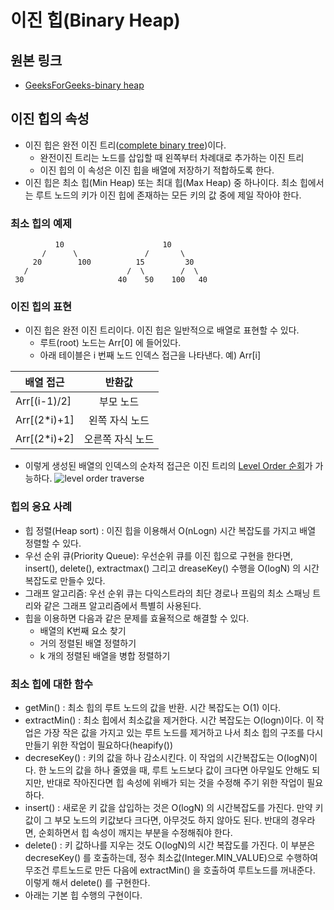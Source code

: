 # 이진 힙(Binary Heap)
## 원본 링크
- [GeeksForGeeks-binary heap](https://www.geeksforgeeks.org/binary-heap/)

## 이진 힙의 속성
- 이진 힙은 완전 이진 트리([complete binary tree](http://ehpub.co.kr/tag/완전이진트리/))이다.
  - 완전이진 트리는 노드를 삽입할 때 왼쪽부터 차례대로 추가하는 이진 트리
  - 이진 힙의 이 속성은 이진 힙을 배열에 저장하기 적합하도록 한다.
- 이진 힙은 최소 힙(Min Heap) 또는 최대 힙(Max Heap) 중 하나이다. 최소 힙에서는 루트 노드의 키가 이진 힙에 존재하는 모든 키의 값 중에 제일 작아야 한다.

### 최소 힙의 예제
```
          10                      10
       /      \               /       \  
     20        100          15         30  
   /                      /  \        /  \
 30                     40    50    100   40
```

### 이진 힙의 표현
- 이진 힙은 완전 이진 트리이다. 이진 힙은 일반적으로 배열로 표현할 수 있다.
  - 루트(root) 노드는 Arr[0] 에 들어있다.
  - 아래 테이블은 i 번째 노드 인덱스 접근을 나타낸다. 예) Arr[i]

| 배열 접근        | 반환값      |
| -------------   |:----------:|
| Arr[(i-1)/2]    | 부모 노드   |
| Arr[(2*i)+1]    | 왼쪽 자식 노드  |
| Arr[(2*i)+2]    | 오른쪽 자식 노드|

- 이렇게 생성된 배열의 인덱스의 순차적 접근은 이진 트리의 [Level Order 순회](http://bigbigdata.tistory.com/83)가 가능하다.
![level order traverse](https://www.geeksforgeeks.org/wp-content/uploads/binaryheap.png)

### 힙의 응요 사례
- 힙 정렬(Heap sort) : 이진 힙을 이용해서 O(nLogn) 시간 복잡도를 가지고 배열 정렬할 수 있다.
- 우선 순위 큐(Priority Queue): 우선순위 큐를 이진 힙으로 구현을 한다면, insert(), delete(), extractmax() 그리고 dreaseKey() 수행을 O(logN) 의 시간복잡도로 만들수 있다.
- 그래프 알고리즘: 우선 순위 큐는 다익스트라의 최단 경로나 프림의 최소 스패닝 트리와 같은 그래프 알고리즘에서 특별히 사용된다.
- 힙을 이용하면 다음과 같은 문제를 효율적으로 해결할 수 있다.
  - 배열의 K번째 요소 찾기
  - 거의 정렬된 배열 정렬하기
  - k 개의 정렬된 배열을 병합 정렬하기

### 최소 힙에 대한 함수
- getMin() : 최소 힙의 루트 노드의 값을 반환. 시간 복잡도는 O(1) 이다.
- extractMin() : 최소 힙에서 최소값을 제거한다. 시간 복잡도는 O(logn)이다. 이 작업은 가장 작은 값을 가지고 있는 루트 노드를 제거하고 나서 최소 힙의 구조를 다시 만들기 위한 작업이 필요하다(heapify())
- decreseKey() : 키의 값을 하나 감소시킨다. 이 작업의 시간복잡도는 O(logN)이다. 한 노드의 값을 하나 줄였을 때, 루트 노드보다 값이 크다면 아무일도 안해도 되지만, 반대로 작아진다면 힙 속성에 위배가 되는 것을 수정해 주기 위한 작업이 필요하다.
- insert() : 새로운 키 값을 삽입하는 것은 O(logN) 의 시간복잡도를 가진다. 만약 키값이 그 부모 노드의 키값보다 크다면, 아무것도 하지 않아도 된다. 반대의 경우라면, 순회하면서 힙 속성이 깨지는 부분을 수정해줘야 한다.
- delete() : 키 값하나를 지우는 것도 O(logN)의 시간 복잡도를 가진다. 이 부분은 decreseKey() 를 호출하는데, 정수 최소값(Integer.MIN_VALUE)으로 수행하여 무조건 루트노드로 만든 다음에 extractMin() 을 호출하여 루트노드를 꺼내준다. 이렇게 해서 delete() 를 구현한다.
- 아래는 기본 힙 수행의 구현이다.
